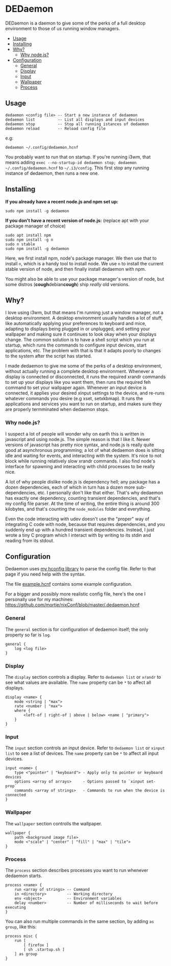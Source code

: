 # DEDaemon

DEDaemon is a daemon to give some of the perks of a full desktop environment to
those of us running window managers.

<!-- toc -->

- [Usage](#usage)
- [Installing](#installing)
- [Why?](#why)
  * [Why node.js?](#why-nodejs)
- [Configuration](#configuration)
  * [General](#general)
  * [Display](#display)
  * [Input](#input)
  * [Wallpaper](#wallpaper)
  * [Process](#process)

<!-- tocstop -->

## Usage

```
dedaemon <config file> -- Start a new instance of dedaemon
dedaemon list          -- List all displays and input devices
dedaemon stop          -- Stop all running istances of dedaemon
dedaemon reload        -- Reload config file
```

e.g:

`dedaemon ~/.config/dedaemon.hcnf`

You probably want to run that on startup. If you're running i3wm, that means
adding `exec --no-startup-id dedaemon stop; dedaemon ~/.config/dedaemon.hcnf` to
`~/.i3/config`. This first stop any running instance of dedaemon, then runs a
new one.

## Installing

**If you already have a recent node.js and npm set up:**

```
sudo npm install -g dedaemon
```

**If you don't have a recent version of node.js:** (replace apt with your
package manager of choice)

```
sudo apt install npm
sudo npm install -g n
sudo n stable
sudo npm install -g dedaemon
```

Here, we first install npm, node's package manager. We then use that to install
`n`, which is a handy tool to install node. We use `n` to install the
current stable version of node, and then finally install dedaemon with npm.

You might also be able to use your package manager's version of node, but some
distros (**cough**debian**cough**) ship _really_ old versions.

## Why?

I love using i3wm, but that means I'm running just a window manager, not a
desktop environment. A desktop environment usually handles a lot of stuff, like
automatically applying your preferences to keyboard and mice, adapting to
displays being plugged in or unplugged, and setting your wallpaper and making
sure it continues to look okay when your displays change. The common solution
is to have a shell script which you run at startup, which runs the commands to
configure input devices, start applications, etc. The problem with that is that
it adapts poorly to changes to the system after the script has started.

I made dedaemon to give me some of the perks of a desktop environment, without
actually running a complete desktop environment. Whenever a display is
connected or disconnected, it runs the required xrandr commands to set up your
displays like you want them, then runs the required feh command to set your
wallpaper again. Whenever an input device is connected, it applies your desired
xinput settings to the device, and re-runs whatever commands you desire
(e.g xset, setxkbmap). It runs the applications and services you want to run on
startup, and makes sure they are properly termminated when dedaemon stops.

### Why node.js?

I suspect a lot of people will wonder why on earth this is written in
javascript and using node.js. The simple reason is that I like it. Newer
versions of javascript has pretty nice syntax, and node.js is really quite good
at asynchronous programming; a lot of what dedaemon does is sitting idle and
waiting for events, and interacting with the system. It's nice to not block
while running relatively slow xrandr commands. I also find node's interface for
spawning and interacting with child processes to be really nice.

A lot of why people dislike node.js is dependency hell; any package has a dozen
dependencies, each of which in turn has a dozen more sub-dependencies, etc. I
personally don't like that either. That's why dedaemon has exactly one
dependency, counting transient dependencies, and that's my config file parser.
At the time of writing, the entire thing is around 300 kilobytes, and that's
counting the `node_modules` folder and everything. 

Even the code interacting with udev doesn't use the "proper" way of integrating
C code with node, because that requires dependencies, and you suddenly end up
with a hundred transient dependencies. Instead, I just wrote a tiny C program
which I interact with by writing to its stdin and reading from its stdout.

## Configuration

Dedaemon uses [my hconfig library](https://github.com/mortie/hconfig#syntax)
to parse the config file. Refer to that page if you need help with the syntax.

The file
[example.hcnf](https://git.mort.coffee/mort/dedaemon/src/master/example.hcnf)
contains some example configuration.

For a bigger and possibly more realistic config file, here's the one I
personally use for my machines:
https://github.com/mortie/nixConf/blob/master/.dedaemon.hcnf

### General

The `general` section is for configuration of dedaemon itself; the only
property so far is `log`.

```
general {
	log <log file>
}
```

### Display

The `display` section controls a display. Refer to `dedaemon list` or `xrandr`
to see what values are available. The `name` property can be `*` to affect all
displays.

```
display <name> {
	mode <string | "max">
	rate <number | "max">
	where {
		<left-of | right-of | above | below> <name | "primary">
	}
}
```

### Input

The `input` section controls an input device. Refer to `dedaemon list` or
`xinput list` to see a list of devices. The `name` property can be `*` to
affect all input devices.

```
input <name> {
	type <"pointer" | "keyboard"> - Apply only to pointer or keyboard devices
	options <array of arrays>     - Options passed to `xinput set-prop`
	commands <array of strings>   - Commands to run when the device is connected
}
```

### Wallpaper

The `wallpaper` section controlls the wallpaper.

```
wallpaper {
	path <background image file>
	mode <"scale" | "center" | "fill" | "max" | "tile">
}
```

### Process

The `process` section describes processes you want to run whenever dedaemon
starts.

```
process <name> {
	run <array of strings> -- Command
	in <directory>         -- Working directory
	env <object>           -- Environment variables
	delay <number>         -- Number of milliseconds to wait before executing
}
```

You can also run multiple commands in the same section, by adding `as group`,
like this:

```
process misc {
	run [
		[ firefox ]
		[ sh .startup.sh ]
	] as group
}
```
